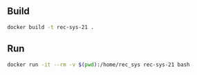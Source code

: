 ## Build
```bash
docker build -t rec-sys-21 .
```
## Run 
```bash
docker run -it --rm -v $(pwd):/home/rec_sys rec-sys-21 bash
```
